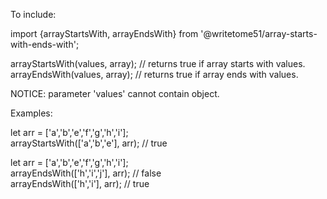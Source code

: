 To include:

import {arrayStartsWith, arrayEndsWith} from '@writetome51/array-starts-with-ends-with';

arrayStartsWith(values, array); // returns true if array starts with values.  
arrayEndsWith(values, array); // returns true if array ends with values.

NOTICE: parameter 'values' cannot contain object.

Examples:

let arr = ['a','b','e','f','g','h','i'];  
arrayStartsWith(['a','b','e'], arr); // true  

let arr = ['a','b','e','f','g','h','i'];  
arrayEndsWith(['h','i','j'], arr); // false  
arrayEndsWith(['h','i'], arr); // true
